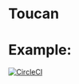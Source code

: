 # Toucan

# Example:
[![CircleCI](https://circleci.com/gh/erkinisci/toucan.svg?style=svg)](https://circleci.com/gh/erkinisci/toucan)

